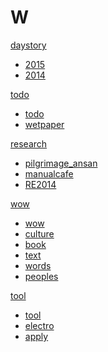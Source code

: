 # W

[daystory]()

  * [2015](2015.md)
  * [2014](2014.md)


[todo]()

  * [todo](todo.md)
  * [wetpaper](wetpaper.md)

[research]()

  * [pilgrimage_ansan](pilgrimage_ansan.md)
  * [manualcafe](manualcafe.md)
  * [RE2014](RE2014.md)






[wow]()

  * [wow](wow.md)
  * [culture](culture.md)
  * [book](book.md)
  * [text](text.md)
  * [words](words.md)
  * [peoples](peoples.md)


[tool]()

  * [tool](tool.md)
  * [electro](electro.md)
  * [apply](apply.md)
  


  

